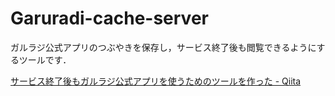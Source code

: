 # Garuradi-cache-server

ガルラジ公式アプリのつぶやきを保存し，サービス終了後も閲覧できるようにするツールです．

[サービス終了後もガルラジ公式アプリを使うためのツールを作った - Qiita](https://qiita.com/sienori/items/d0bc4e2f8e060ce51eb4)
